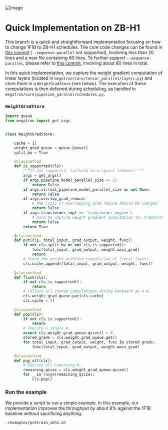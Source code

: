 ![image](https://github.com/sail-sg/zero-bubble-pipeline-parallelism/assets/2740430/876bd529-c454-41ab-ad85-30dfb5e1c8fa)

# Quick Implementation on ZB-H1

This branch is a quick and straightforward implementation focusing on how to change 1F1B to ZB-H1 schedules.
The core code changes can be found in [this commit](https://github.com/sail-sg/zero-bubble-pipeline-parallelism/commit/95212f7000dca3d03dc518759020355cfdae231f) (`--sequence-parallel` not supported), involving less than 20 lines and a new file containing 60 lines.
To further support `--sequence-parallel`, please refer to [this commit](https://github.com/sail-sg/zero-bubble-pipeline-parallelism/commit/a84d634a5c0597b694f214ed8a72a8fdb0010bdb), involving about 80 lines in total.

In this quick implementation, we capture the weight gradient computation of linear layers (located in `megatron/core/tensor_parallel/layers.py`) and store them
in a `WeightGradStore` (see below). The execution of these computations is then deferred during scheduling, as handled in `megatron/core/pipeline_parallel/schedules.py`.

### `WeightGradStore`

```python
import queue
from megatron import get_args


class WeightGradStore:

    cache = []
    weight_grad_queue = queue.Queue()
    split_bw = True

    @classmethod
    def is_supported(cls):
        """If not supported, fallback to original schedule."""
        args = get_args()
        if args.pipeline_model_parallel_size <= 1:
            return False
        if args.virtual_pipeline_model_parallel_size is not None:
            return False
        if args.overlap_grad_reduce:
            # the logic of overlapping grad reduce should be changed
            return False
        if args.transformer_impl == 'transformer_engine':
            # hard to capture weight gradient computation for transformer_engine
            return False
        return True

    @classmethod
    def put(cls, total_input, grad_output, weight, func):
        if not cls.split_bw or not cls.is_supported():
            func(total_input, grad_output, weight.main_grad)
            return
        # Store the weight gradient computation of linear layers.
        cls.cache.append((total_input, grad_output, weight, func))

    @classmethod
    def flush(cls):
        if not cls.is_supported():
            return
        # Collect all stored computations during backward as a W.
        cls.weight_grad_queue.put(cls.cache)
        cls.cache = []

    @classmethod
    def pop(cls):
        if not cls.is_supported():
            return
        # Execute a single W.
        assert cls.weight_grad_queue.qsize() > 0
        stored_grads = cls.weight_grad_queue.get()
        for total_input, grad_output, weight, func in stored_grads:
            func(total_input, grad_output, weight.main_grad)

    @classmethod
    def pop_all(cls):
        # Execute all remaining W.
        remaining_qsize = cls.weight_grad_queue.qsize()
        for _ in range(remaining_qsize):
            cls.pop()
```

### Run the example
We provide a script to run a simple example. In this example, our implementation improves the throughput by about 9% against the 1F1B baseline without sacrificing anything.
```commandline
./examples/pretrain_zbh1.sh
```

